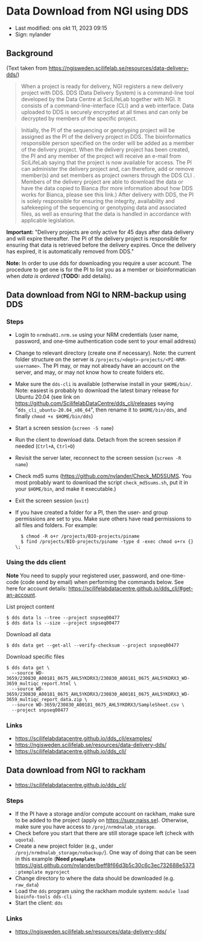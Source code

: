 # Data Download from NGI using DDS

- Last modified: ons okt 11, 2023  09:15
- Sign: nylander


## Background

(Text taken from <https://ngisweden.scilifelab.se/resources/data-delivery-dds/>)

> When a project is ready for delivery, NGI registers a new delivery project with
> DDS.  DDS (Data Delivery System) is a command-line tool developed by the Data
> Centre at SciLifeLab together with NGI. It consists of a command-line-interface
> (CLI) and a web interface. Data uploaded to DDS is securely encrypted at all
> times and can only be decrypted by members of the specific project.

> Initially, the PI of the sequencing or genotyping project will be assigned as
> the PI of the delivery project in DDS. The bioinformatics responsible person
> specified on the order will be added as a member of the delivery project. When
> the delivery project has been created, the PI and any member of the project
> will receive an e-mail from SciLifeLab saying that the project is now available
> for access.  The PI can administer the delivery project and, can therefore, add
> or remove member(s) and set members as project owners through the DDS CLI .
> Members of the delivery project are able to download the data or have the data
> copied to Bianca (for more information about how DDS works for Bianca, please
> see this link.) After delivery with DDS, the PI is solely responsible for
> ensuring the integrity, availability and safekeeping of the sequencing or
> genotyping data and associated files, as well as ensuring that the data is
> handled in accordance with applicable legislation.

**Important:** "Delivery projects are only active for 45 days after data
delivery and will expire thereafter. The PI of the delivery project is
responsible for ensuring that data is retrieved before the delivery expires.
Once the delivery has expired, it is automatically removed from DDS."

**Note:** In order to use dds for downloading you require a user account.  The
procedure to get one is for the PI to list you as a member or bioinformatician
when *data is ordered* (**TODO:** add details).


## Data download from NGI to NRM-backup using DDS

### Steps

- Login to `nrmdna01.nrm.se` using your NRM credentials (user name, password,
  and one-time authentication code sent to your email address)
- Change to relevant directory (create one if necessary). Note: the current
  folder structure on the server is
  `/projects/<dept>-projects/<PI-NRM-username>`. The PI may, or may not already
  have an account on the server, and may, or may not know how to create folders
  etc.
- Make sure the `dds-cli` is available (otherwise install in your `$HOME/bin/`.
  Note: easiest is probably to download the latest binary release for Ubuntu
  20.04 (see link on <https://github.com/ScilifelabDataCentre/dds_cli/releases>
  saying "`dds_cli_ubuntu-20.04_x86_64`", then rename it to `$HOME/bin/dds`,
  and finally `chmod +x $HOME/bin/dds`)
- Start a screen session (`screen -S name`)
- Run the client to download data. Detach from the screen session if needed
  (`Ctrl+A`, `Ctrl+D`)
- Revisit the server later, reconnect to the screen session (`screen -R name`)
- Check md5 sums (<https://github.com/nylander/Check_MD5SUMS>. You most
  probably want to download the script `check_md5sums.sh`, put it in your
  `$HOME/bin`, and make it executable.)
- Exit the screen session  (`exit`)
- If you have created a folder for a PI, then the user- and group permissions
  are set to you.  Make sure others have read permissions to all files and
  folders. For example:

        $ chmod -R o+r /projects/BIO-projects/piname
        $ find /projects/BIO-projects/piname -type d -exec chmod o+rx {} \;


### Using the dds client

**Note** You need to supply your registered user, password, and one-time-code
(code send by email) when performing the commands below.  See here for account
details: <https://scilifelabdatacentre.github.io/dds_cli/#get-an-account>.

List project content

    $ dds data ls --tree --project snpseq00477
    $ dds data ls --size --project snpseq00477

Download all data

    $ dds data get --get-all --verify-checksum --project snpseq00477

Download specific files

    $ dds data get \
      --source WD-3659/230830_A00181_0675_AHL5YKDRX3/230830_A00181_0675_AHL5YKDRX3_WD-3659_multiqc_report.html \
      --source WD-3659/230830_A00181_0675_AHL5YKDRX3/230830_A00181_0675_AHL5YKDRX3_WD-3659_multiqc_report_data.zip \
      --source WD-3659/230830_A00181_0675_AHL5YKDRX3/SampleSheet.csv \
      --project snpseq00477

### Links

- <https://scilifelabdatacentre.github.io/dds_cli/examples/>
- <https://ngisweden.scilifelab.se/resources/data-delivery-dds/>
- <https://scilifelabdatacentre.github.io/dds_cli/>

## Data download from NGI to rackham

- <https://scilifelabdatacentre.github.io/dds_cli/>

### Steps

- If the PI have a storage and/or compute account on rackham, make sure to be
  added to the project (apply on <https://supr.naiss.se>). Otherwise, make sure
  you have access to `/proj/nrmdnalab_storage`.
- Check before you start that there are still storage space left (check with
  `uquota`).
- Create a new project folder (e.g., under
  `/proj/nrmdnalab_storage/nobackup/`). One way of doing that can be seen in
  this example (**Need `ptemplate`**
  <https://gist.github.com/nylander/beff8f66d3b5c30c6c3ec732688e5373>:
  `ptemplate myproject`
- Change directory to where the data should be downloaded (e.g. `raw_data`)
- Load the `dds` program using the rackham module system: `module load
  bioinfo-tools dds-cli`
- Start the client: `dds`

### Links

- <https://ngisweden.scilifelab.se/resources/data-delivery-dds/>

